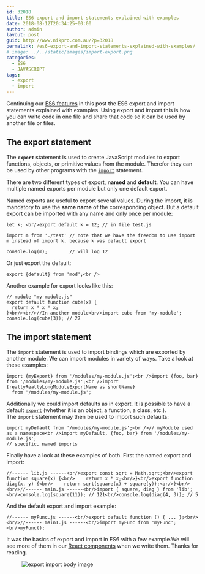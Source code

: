 ```yaml
---
id: 32018
title: ES6 export and import statements explained with examples
date: 2018-08-12T20:34:25+00:00
author: admin
layout: post
guid: http://www.nikpro.com.au/?p=32018
permalink: /es6-export-and-import-statements-explained-with-examples/
# image: ../../static/images/import-export.png
categories:
  - ES6
  - JAVASCRIPT
tags:
  - export
  - import
---
```

Continuing our [ES6 features](http://www.nikpro.com.au/all-you-need-to-know-about-arrow-functions-in-javascript/) in this post the ES6 export and import statements explained with examples. Using export and import this is how you can write code in one file and share that code so it can be used by another file or files.

## The export statement

The **`export`** statement is used to create JavaScript modules to export functions, objects, or primitive values from the module. Therefor they can be used by other programs with the [`import`](https://developer.mozilla.org/en-US/docs/Web/JavaScript/Reference/Statements/import) statement.

There are two different types of export, **named** and **default**. You can have multiple named exports per module but only one default export.

Named exports are useful to export several values. During the import, it is mandatory to use the **same name** of the corresponding object. But a default export can be imported with any name and only once per module:


```
let k; <br/>export default k = 12; // in file test.js

import m from './test' // note that we have the freedom to use import m instead of import k, because k was default export

console.log(m);        // will log 12
```


Or just export the default:


```
export {default} from 'mod';<br />
```


Another example for export looks like this:


```
// module "my-module.js"
export default function cube(x) {
  return x * x * x;
}<br/><br/>//In another module<br/>import cube from 'my-module';
console.log(cube(3)); // 27
```


## The import statement

The `import` statement is used to import bindings which are exported by another module. We can import modules in variety of ways. Take a look at these examples:


```
import {myExport} from '/modules/my-module.js';<br />import {foo, bar} from '/modules/my-module.js';<br />import {reallyReallyLongModuleExportName as shortName}
  from '/modules/my-module.js';
```


Additionally we could import defaults as in export. It is possible to have a default [`export`](https://developer.mozilla.org/en-US/docs/Web/JavaScript/Reference/Statements/export) (whether it is an object, a function, a class, etc.). The `import` statement may then be used to import such defaults:

```
import myDefault from '/modules/my-module.js';<br />// myModule used as a namespace<br />import myDefault, {foo, bar} from '/modules/my-module.js';
// specific, named imports
```


Finally have a look at these examples of both. First the named export and import:


```
//------ lib.js ------<br/>export const sqrt = Math.sqrt;<br/>export function square(x) {<br/>    return x * x;<br/>}<br/>export function diag(x, y) {<br/>    return sqrt(square(x) + square(y));<br/>}<br/><br/>//------ main.js ------<br/>import { square, diag } from 'lib';<br/>console.log(square(11)); // 121<br/>console.log(diag(4, 3)); // 5
```


And the default export and import example:


```
//------ myFunc.js ------<br/>export default function () { ... };<br/><br/>//------ main1.js ------<br/>import myFunc from 'myFunc';<br/>myFunc();
```


It was the basics of export and import in ES6 with a few example.We will see more of them in our [React components](http://www.nikpro.com.au/react-component-building-blocks-simple-explanation-part-1/) when we write them. Thanks for reading.<figure class="wp-block-image">

<img src="http://www.nikpro.com.auimport-export-image.jpeg" alt="export import body image" class="wp-image-32019" srcset="http://testgatsby.localimport-export-image.jpeg 1276w, http://testgatsby.localimport-export-image-300x160.jpeg 300w, http://testgatsby.localimport-export-image-768x410.jpeg 768w, http://testgatsby.localimport-export-image-1024x547.jpeg 1024w" sizes="(max-width: 1276px) 100vw, 1276px" /> </figure>